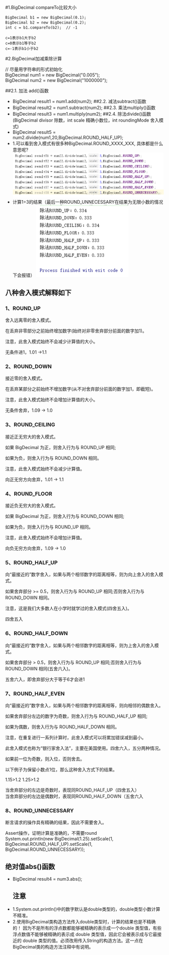 #1.BigDecimal compareTo比较大小

```
BigDecimal b1 = new BigDecimal(0.1);
BigDecimal b2 = new BigDecimal(0.2);
int c = b1.compareTo(b2);  // -1

c=1表示b1大于b2
c=0表示b1等于b2
c=-1表示b1小于b2
```

#2.BigDecimal加减乘除计算

// 尽量用字符串的形式初始化  
BigDecimal num1 = new BigDecimal\("0.005"\);  
BigDecimal num2 = new BigDecimal\("1000000"\);

##2.1. 加法 add\(\)函数
* BigDecimal result1 = num1.add\(num2\);
##2.2. 减法subtract\(\)函数
* BigDecimal result2 = num1.subtract\(num2\);
##2.3. 乘法multiply\(\)函数
* BigDecimal result3 = num1.multiply\(num2\);
##2.4. 除法divide\(\)函数\(BigDecimal divisor 除数，int scale 精确小数位，int roundingMode 舍入模式\)
* BigDecimal result5 = num2.divide\(num1,20,BigDecimal.ROUND\_HALF\_UP\);
* 1.可以看到舍入模式有很多种BigDecimal.ROUND\_XXXX\_XXX, 具体都是什么意思呢?
  ![img](/static/image/2018091611573630.png)
* 计算1÷3的结果（最后一种ROUND\_UNNECESSARY在结果为无限小数的情况下会报错）
  ![img](/static/image/2018091611592867.png)

## 八种舍入模式解释如下

### 1、ROUND\_UP

舍入远离零的舍入模式。

在丢弃非零部分之前始终增加数字\(始终对非零舍弃部分前面的数字加1\)。

注意，此舍入模式始终不会减少计算值的大小。

无条件进1，1.01 -&gt;1.1

### 2、ROUND\_DOWN

接近零的舍入模式。

在丢弃某部分之前始终不增加数字\(从不对舍弃部分前面的数字加1，即截短\)。

注意，此舍入模式始终不会增加计算值的大小。

无条件舍弃，1.09 -&gt; 1.0

### 3、ROUND\_CEILING

接近正无穷大的舍入模式。

如果 BigDecimal 为正，则舍入行为与 ROUND\_UP 相同;

如果为负，则舍入行为与 ROUND\_DOWN 相同。

注意，此舍入模式始终不会减少计算值。

向正无穷方向舍弃，1.01  -&gt; 1.1

### 4、ROUND\_FLOOR

接近负无穷大的舍入模式。

如果 BigDecimal 为正，则舍入行为与 ROUND\_DOWN 相同;

如果为负，则舍入行为与 ROUND\_UP 相同。

注意，此舍入模式始终不会增加计算值。

向负无穷方向舍弃，1.09  -&gt; 1.0

### 5、ROUND\_HALF\_UP

向“最接近的”数字舍入，如果与两个相邻数字的距离相等，则为向上舍入的舍入模式。

如果舍弃部分 &gt;= 0.5，则舍入行为与 ROUND\_UP 相同;否则舍入行为与 ROUND\_DOWN 相同。

注意，这是我们大多数人在小学时就学过的舍入模式\(四舍五入\)。

四舍五入

### 6、ROUND\_HALF\_DOWN

向“最接近的”数字舍入，如果与两个相邻数字的距离相等，则为上舍入的舍入模式。

如果舍弃部分 &gt; 0.5，则舍入行为与 ROUND\_UP 相同;否则舍入行为与 ROUND\_DOWN 相同\(五舍六入\)。

五舍六入，即舍弃部分大于等于6才会进1

### 7、ROUND\_HALF\_EVEN

向“最接近的”数字舍入，如果与两个相邻数字的距离相等，则向相邻的偶数舍入。

如果舍弃部分左边的数字为奇数，则舍入行为与 ROUND\_HALF\_UP 相同;

如果为偶数，则舍入行为与 ROUND\_HALF\_DOWN 相同。

注意，在重复进行一系列计算时，此舍入模式可以将累加错误减到最小。

此舍入模式也称为“银行家舍入法”，主要在美国使用。四舍六入，五分两种情况。

如果前一位为奇数，则入位，否则舍去。

以下例子为保留小数点1位，那么这种舍入方式下的结果。

1.15&gt;1.2 1.25&gt;1.2

当舍弃部分的左边是奇数时，表现同ROUND\_HALF\_UP（四舍五入）  
当舍弃部分的左边是偶数时，表现同ROUND\_HALF\_DOWN（五舍六入

### 8、ROUND\_UNNECESSARY

断言请求的操作具有精确的结果，因此不需要舍入。

Assert操作，证明计算是准确的，不需要round  
System.out.println\(new BigDecimal\(1.25\).setScale\(1, BigDecimal.ROUND\_HALF\_UP\).setScale\(1, BigDecimal.ROUND\_UNNECESSARY\)\);

## 绝对值abs\(\)函数

* BigDecimal result4 = num3.abs\(\);
  ## 注意
* 1.System.out.println\(\)中的数字默认是double类型的，double类型小数计算不精准。
* 2.使用BigDecimal类构造方法传入double类型时，计算的结果也是不精确的！
  因为不是所有的浮点数都能够被精确的表示成一个double 类型值，有些浮点数值不能够被精确的表示成 double 类型值，因此它会被表示成与它最接近的 double 类型的值。必须改用传入String的构造方法。这一点在BigDecimal类的构造方法注释中有说明。



